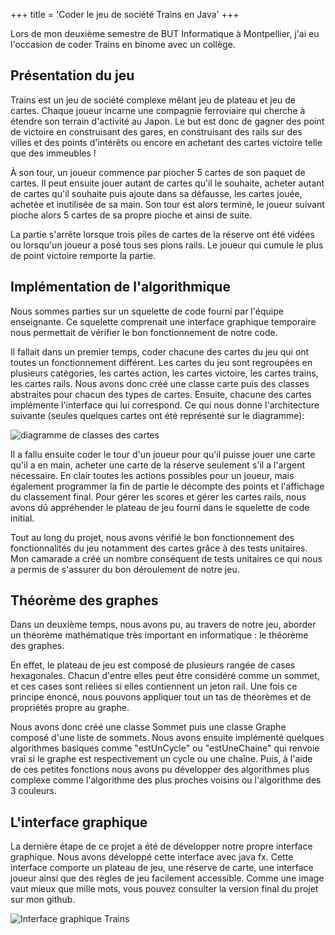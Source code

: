 +++
title = 'Coder le jeu de société Trains en Java'
+++

Lors de mon deuxième semestre de BUT Informatique à Montpellier, j'ai eu l'occasion de coder Trains en binome avec un collège.

## Présentation du jeu

Trains est un jeu de société complexe mêlant jeu de plateau et jeu de cartes. Chaque joueur incarne une compagnie ferroviaire qui cherche à étendre son terrain d'activité au Japon. Le but est donc de gagner des point de victoire en construisant des gares, en construisant des rails sur des villes et des points d'intérêts ou encore en achetant des cartes victoire telle que des immeubles ! 

À son tour, un joueur commence par piocher 5 cartes de son paquet de cartes. Il peut ensuite jouer autant de cartes qu'il le souhaite, acheter autant de cartes qu'il souhaite puis ajoute dans sa défausse, les cartes jouée, achetée et inutilisée de sa main. Son tour est alors terminé, le joueur suivant pioche alors 5 cartes de sa propre pioche et ainsi de suite.

La partie s'arrête lorsque trois piles de cartes de la réserve ont été vidées ou lorsqu'un joueur a posé tous ses pions rails.
Le joueur qui cumule le plus de point victoire remporte la partie.

## Implémentation de l'algorithmique 

Nous sommes parties sur un squelette de code fourni par l'équipe enseignante. Ce squelette comprenait une interface graphique temporaire nous permettait de vérifier le bon fonctionnement de notre code. 

Il fallait dans un premier temps, coder chacune des cartes du jeu qui ont toutes un fonctionnement différent. Les cartes du jeu sont regroupées en plusieurs catégories, les cartes action, les cartes victoire, les cartes trains, les cartes rails. Nous avons donc créé une classe carte puis des classes abstraites pour chacun des types de cartes. Ensuite, chacune des cartes implémente l'interface qui lui correspond. Ce qui nous donne l'architecture suivante (seules quelques cartes ont été représenté sur le diagramme):

![diagramme de classes des cartes](/images/Diagrammes-classes-cartes.png)

Il a fallu ensuite coder le tour d'un joueur pour qu'il puisse jouer une carte qu'il a en main, acheter une carte de la réserve seulement s'il a l'argent nécessaire. En clair toutes les actions possibles pour un joueur, mais également programmer la fin de partie le décompte des points et l'affichage du classement final. Pour gérer les scores et gérer les cartes rails, nous avons dû appréhender le plateau de jeu fourni dans le squelette de code initial.

Tout au long du projet, nous avons vérifié le bon fonctionnement des fonctionnalités du jeu notamment des cartes grâce à des tests unitaires. Mon camarade a créé un nombre conséquent de tests unitaires ce qui nous a permis de s'assurer du bon déroulement de notre jeu.

## Théorème des graphes

Dans un deuxième temps, nous avons pu, au travers de notre jeu, aborder un théorème mathématique très important en informatique : le théorème des graphes. 

En effet, le plateau de jeu est composé de plusieurs rangée de cases hexagonales. Chacun d'entre elles peut être considéré comme un sommet, et ces cases sont reliées si elles contiennent un jeton rail. Une fois ce principe énoncé, nous pouvons appliquer tout un tas de théorèmes et de propriétés propre au graphe. 

Nous avons donc créé une classe Sommet puis une classe Graphe composé d'une liste de sommets. Nous avons ensuite implémenté quelques algorithmes basiques comme "estUnCycle" ou "estUneChaine" qui renvoie vrai si le graphe est respectivement un cycle ou une chaîne. Puis, à l'aide de ces petites fonctions nous avons pu développer des algorithmes plus complexe comme l'algorithme des plus proches voisins ou l'algorithme des 3 couleurs.

## L'interface graphique 

La dernière étape de ce projet a été de développer notre propre interface graphique. Nous avons développé cette interface avec java fx.
Cette interface comporte un plateau de jeu, une réserve de carte, une interface joueur ainsi que des règles de jeu facilement accessible.
Comme une image vaut mieux que mille mots, vous pouvez consulter la version final du projet sur mon github.

![Interface graphique Trains](/images/Trains.png)